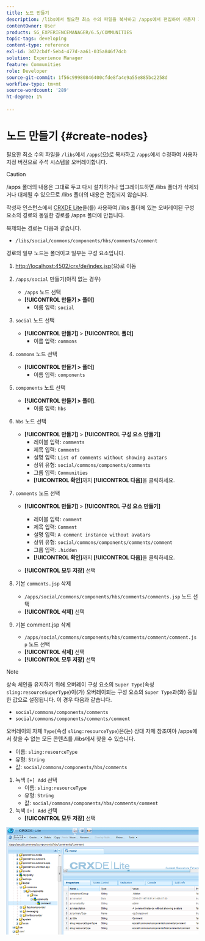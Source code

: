 ```yaml
---
title: 노드 만들기
description: /libs에서 필요한 최소 수의 파일을 복사하고 /apps에서 편집하여 사용자 지정 버전으로 주석 시스템을 오버레이하는 방법에 대해 알아봅니다.
contentOwner: User
products: SG_EXPERIENCEMANAGER/6.5/COMMUNITIES
topic-tags: developing
content-type: reference
exl-id: 3d72cbdf-5eb4-477d-aa61-035a846f7dcb
solution: Experience Manager
feature: Communities
role: Developer
source-git-commit: 1f56c99980846400cfde8fa4e9a55e885bc2258d
workflow-type: tm+mt
source-wordcount: '289'
ht-degree: 1%

---
```


# 노드 만들기 {#create-nodes}

필요한 최소 수의 파일을 `/libs`에서 `/apps`(으)로 복사하고 `/apps`에서 수정하여 사용자 지정 버전으로 주석 시스템을 오버레이합니다.

>[!CAUTION]
>
>/apps 폴더의 내용은 그대로 두고 다시 설치하거나 업그레이드하면 /libs 폴더가 삭제되거나 대체될 수 있으므로 /libs 폴더의 내용은 편집되지 않습니다.

작성자 인스턴스에서 [CRXDE Lite](../../help/sites-developing/developing-with-crxde-lite.md)을(를) 사용하여 /libs 폴더에 있는 오버레이된 구성 요소의 경로와 동일한 경로를 /apps 폴더에 만듭니다.

복제되는 경로는 다음과 같습니다.

* `/libs/social/commons/components/hbs/comments/comment`

경로의 일부 노드는 폴더이고 일부는 구성 요소입니다.

1. [http://localhost:4502/crx/de/index.jsp](http://localhost:4502/crx/de/index.jsp)(으)로 이동
1. `/apps/social` 만들기(아직 없는 경우)
   * `/apps` 노드 선택
   * **[!UICONTROL 만들기 > 폴더]**
      * 이름 입력: `social`
1. `social` 노드 선택
   * **[!UICONTROL 만들기]** > **[!UICONTROL 폴더]**
      * 이름 입력: `commons`
1. `commons` 노드 선택
   * **[!UICONTROL 만들기 > 폴더]**
      * 이름 입력: `components`
1. `components` 노드 선택
   * **[!UICONTROL 만들기 > 폴더]**.
      * 이름 입력: `hbs`
1. `hbs` 노드 선택
   * **[!UICONTROL 만들기]** > **[!UICONTROL 구성 요소 만들기]**
      * 레이블 입력: `comments`
      * 제목 입력: `Comments`
      * 설명 입력: `List of comments without showing avatars`
      * 상위 유형: `social/commons/components/comments`
      * 그룹 입력: `Communities`
      * **[!UICONTROL 확인]**&#x200B;까지 **[!UICONTROL 다음]**&#x200B;을 클릭하세요.
1. `comments` 노드 선택

   * **[!UICONTROL 만들기]** > **[!UICONTROL 구성 요소 만들기]**

      * 레이블 입력: `comment`
      * 제목 입력: `Comment`
      * 설명 입력: `A comment instance without avatars`
      * 상위 유형: `social/commons/components/comments/comment`
      * 그룹 입력: `.hidden`
      * **[!UICONTROL 확인]**&#x200B;까지 **[!UICONTROL 다음]**&#x200B;을 클릭하세요.
   * **[!UICONTROL 모두 저장]** 선택
1. 기본 `comments.jsp` 삭제
   * `/apps/social/commons/components/hbs/comments/comments.jsp` 노드 선택
   * **[!UICONTROL 삭제]** 선택
1. 기본 comment.jsp 삭제
   * `/apps/social/commons/components/hbs/comments/comment/comment.jsp` 노드 선택
   * **[!UICONTROL 삭제]** 선택
   * **[!UICONTROL 모두 저장]** 선택

>[!NOTE]
>
>상속 체인을 유지하기 위해 오버레이 구성 요소의 `Super Type`(속성 `sling:resourceSuperType`)이(가) 오버레이되는 구성 요소의 `Super Type`과(와) 동일한 값으로 설정됩니다. 이 경우 다음과 같습니다.
>
>* `social/commons/components/comments`
>* `social/commons/components/comments/comment`

오버레이의 자체 `Type`(속성 `sling:resourceType`)은(는) 상대 자체 참조여야 /apps에서 찾을 수 없는 모든 콘텐츠를 /libs에서 찾을 수 있습니다.
* 이름: `sling:resourceType`
* 유형: `String`
* 값: `social/commons/components/hbs/comments`

1. 녹색 `[+] Add` 선택
   * 이름: `sling:resourceType`
   * 유형: `String`
   * 값: `social/commons/components/hbs/comments/comment`
1. 녹색 `[+] Add` 선택
   * **[!UICONTROL 모두 저장]** 선택

![노드 만들기](assets/create-nodes.png)
